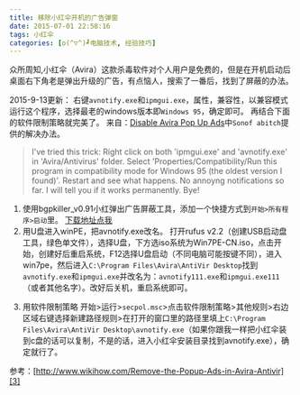 ```yaml
---
title: 移除小红伞开机的广告弹窗
date: 2015-07-01 22:58:16
tags: 小红伞
categories: [o(^▽^)┛电脑技术, 经验技巧]
---
```

众所周知,小红伞（Avira）这款杀毒软件对个人用户是免费的，但是在开机启动后桌面右下角老是弹出升级的广告，有点恼人，搜索了一番后，找到了屏蔽的办法。

2015-9-13更新：
右键`avnotify.exe`和`ipmgui.exe`，属性，兼容性，以兼容模式运行这个程序，选择最老的windows版本即`Windows 95`，确定即可。
再结合下面的软件限制策略就完美了。
来自：[Disable Avira Pop Up Ads][1]中`Sonof abitch`提供的解决办法。
>I've tried this trick:
Right click on both 'ipmgui.exe' and 'avnotify.exe' in 'Avira/Antivirus' folder.
Select 'Properties/Compatibility/Run this program in compatibility mode for Windows 95 (the oldest version I found)'.
Restart and see what happens. No annoyng notifications so far. I will tell you if it works permanently.
Bye!

 1. 使用bgpkiller_v0.91小红弹出广告屏蔽工具，添加一个快捷方式到`开始>所有程序>启动`里。
[下载地址点我][2]
 2. 用U盘进入winPE，把avnotify.exe改名。
打开rufus v2.2（创建USB启动盘工具，绿色单文件），选择U盘，下方选iso系统为Win7PE-CN.iso，点击开始，创建好后重启系统，F12选择U盘启动（不同电脑可能按键不同），进入win7pe，然后进入`C:\Program Files\Avira\AntiVir Desktop`找到`avnotify.exe`和`ipmgui.exe`并改名为：`avnotify111.exe`和`ipmgui.exe111`（或者其他名字）。改好后关机，重启系统即可。
<!--more-->
 3. 用软件限制策略
开始>运行>`secpol.msc`>点击软件限制策略>其他规则>右边区域右键选择新建路径规则>在打开的窗口里的路径里填上`C:\Program Files\Avira\AntiVir Desktop\avnotify.exe`（如果你跟我一样把小红伞装到c盘的话可以复制，不是的话，进入小红伞安装目录找到avnotify.exe），确定就行了。

参考：[http://www.wikihow.com/Remove-the-Popup-Ads-in-Avira-Antivir][3]


  [1]: https://answers.avira.com/zh-cn/question/disable-avira-pop-up-ads-23018
  [2]: http://bgpkiller.weebly.com
  [3]: http://www.wikihow.com/Remove-the-Popup-Ads-in-Avira-Antivir